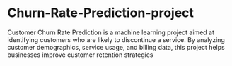 # Churn-Rate-Prediction-project
Customer Churn Rate Prediction is a machine learning project aimed at identifying customers who are likely to discontinue a service. By analyzing customer demographics, service usage, and billing data, this project helps businesses improve customer retention strategies

